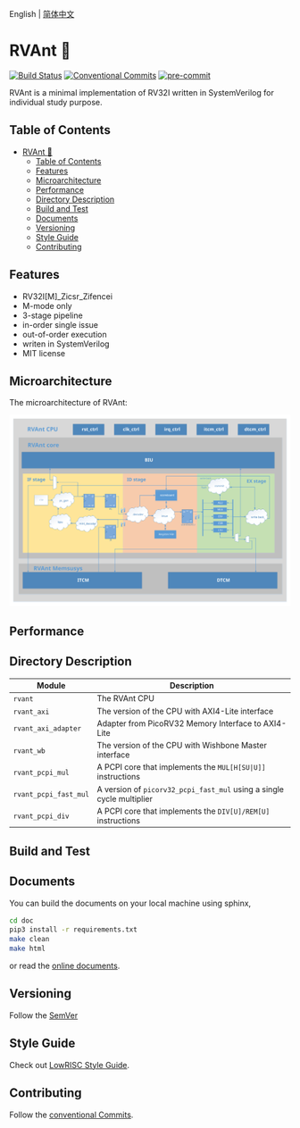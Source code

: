 English | [简体中文]()

# RVAnt :ant:

[![Build Status]()]()
[![Conventional Commits](https://img.shields.io/badge/Conventional%20Commits-1.0.0-yellow.svg?style=flat-square)](https://conventionalcommits.org)
[![pre-commit](https://img.shields.io/badge/pre--commit-enabled-brightgreen?style=flat-square&logo=pre-commit&logoColor=white)](https://github.com/pre-commit/pre-commit)

RVAnt is a minimal implementation of RV32I written in SystemVerilog for individual study purpose.

## Table of Contents

- [RVAnt :ant:](#rvant-ant)
  - [Table of Contents](#table-of-contents)
  - [Features](#features)
  - [Microarchitecture](#microarchitecture)
  - [Performance](#performance)
  - [Directory Description](#directory-description)
  - [Build and Test](#build-and-test)
  - [Documents](#documents)
  - [Versioning](#versioning)
  - [Style Guide](#style-guide)
  - [Contributing](#contributing)

## Features

- RV32I[M]_Zicsr_Zifencei
- M-mode only
- 3-stage pipeline
- in-order single issue
- out-of-order execution
- writen in SystemVerilog
- MIT license

## Microarchitecture

The microarchitecture of RVAnt:

![march](doc/source/_static/rvant_march.svg)

## Performance

## Directory Description

| Module                | Description                                                           |
| --------------------- | --------------------------------------------------------------------- |
| `rvant`               | The RVAnt CPU                                                         |
| `rvant_axi`           | The version of the CPU with AXI4-Lite interface                       |
| `rvant_axi_adapter`   | Adapter from PicoRV32 Memory Interface to AXI4-Lite                   |
| `rvant_wb`            | The version of the CPU with Wishbone Master interface                 |
| `rvant_pcpi_mul`      | A PCPI core that implements the `MUL[H[SU\|U]]` instructions          |
| `rvant_pcpi_fast_mul` | A version of `picorv32_pcpi_fast_mul` using a single cycle multiplier |
| `rvant_pcpi_div`      | A PCPI core that implements the `DIV[U]/REM[U]` instructions          |

## Build and Test

## Documents

You can build the documents on your local machine using sphinx, 

```bash
cd doc
pip3 install -r requirements.txt
make clean
make html
```

or read the [online documents]().

## Versioning

Follow the [SemVer](https://semver.org/spec/v2.0.0.html)

## Style Guide

Check out [LowRISC Style Guide](https://github.com/lowRISC/style-guides/blob/master/VerilogCodingStyle.md).

## Contributing

Follow the [conventional Commits](https://www.conventionalcommits.org).